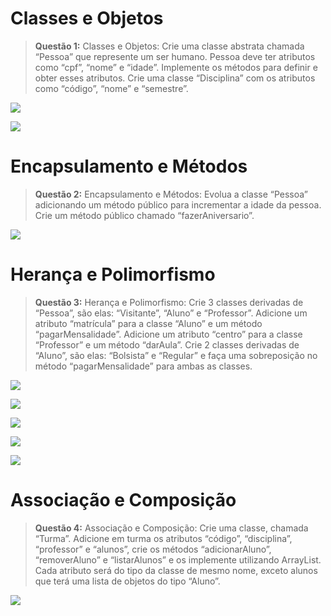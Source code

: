 # Classes e Objetos
  
> **Questão 1:** Classes e Objetos: Crie uma classe abstrata chamada “Pessoa” que represente um ser humano. Pessoa deve ter atributos como “cpf”, “nome” e “idade”. Implemente os métodos para definir e obter esses atributos. Crie uma classe “Disciplina” com os atributos como “código”, “nome” e “semestre”.  

 <!--<img src="../images/pessoa.png">-->
  
![ ](../images/pessoa.png )  

![ ](../images/disciplina.png )
  
# Encapsulamento e Métodos

> **Questão 2:** Encapsulamento e Métodos: Evolua a classe “Pessoa”
adicionando um método público para incrementar a idade da pessoa. Crie um método público chamado “fazerAniversario”.

![ ](../images/pessoa.png )

# Herança e Polimorfismo

> **Questão 3:** Herança e Polimorfismo: Crie 3 classes derivadas de “Pessoa”, são elas: “Visitante”, “Aluno” e “Professor”. Adicione um atributo “matrícula” para a classe “Aluno” e um método “pagarMensalidade”. Adicione um atributo “centro” para a classe “Professor” e um método “darAula”. Crie 2 classes derivadas de “Aluno”, são elas: “Bolsista” e “Regular” e faça uma sobreposição no método “pagarMensalidade” para ambas as classes.

![ ](../images/visitante.png )

![ ](../images/aluno.png )

![ ](../images/professor.png )

![ ](../images/bolsista.png )

![ ](../images/regular.png )

# Associação e Composição

> **Questão 4:** Associação e Composição: Crie uma classe, chamada “Turma”. Adicione em turma os atributos “código”, “disciplina”, “professor” e “alunos”, crie os métodos “adicionarAluno”, “removerAluno” e “listarAlunos” e os implemente utilizando ArrayList. Cada atributo será do tipo da classe de mesmo nome, exceto alunos que terá uma lista de objetos do tipo “Aluno”.

![ ](../images/turma.png )
